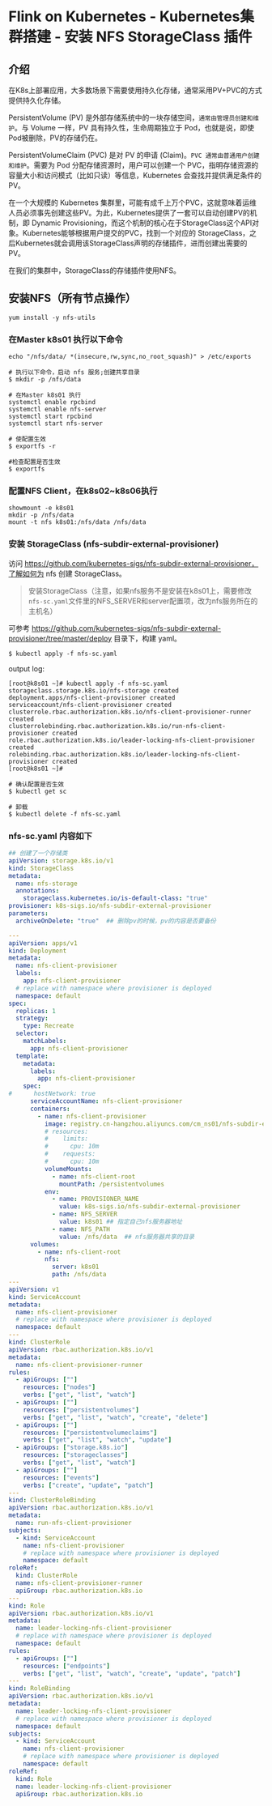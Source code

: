 # Flink on Kubernetes - Kubernetes集群搭建 - 安装 NFS StorageClass 插件   

## 介绍 
在K8s上部署应用，大多数场景下需要使用持久化存储，通常采用PV+PVC的方式提供持久化存储。                   

PersistentVolume (PV) 是外部存储系统中的一块存储空间，`通常由管理员创建和维护`。与 Volume 一样，PV 具有持久性，生命周期独立于 Pod，也就是说，即使Pod被删除，PV的存储仍在。                        

PersistentVolumeClaim (PVC) 是对 PV 的申请 (Claim)。`PVC 通常由普通用户创建和维护`。需要为 Pod 分配存储资源时，用户可以创建一个 PVC，指明存储资源的容量大小和访问模式（比如只读）等信息，Kubernetes 会查找并提供满足条件的 PV。         

在一个大规模的 Kubernetes 集群里，可能有成千上万个PVC，这就意味着运维人员必须事先创建这些PV。为此，Kubernetes提供了一套可以自动创建PV的机制，即 Dynamic Provisioning，而这个机制的核心在于StorageClass这个API对象。Kubernetes能够根据用户提交的PVC，找到一个对应的 StorageClass，之后Kubernetes就会调用该StorageClass声明的存储插件，进而创建出需要的PV。                

在我们的集群中，StorageClass的存储插件使用NFS。                 

## 安装NFS（所有节点操作）
```shell
yum install -y nfs-utils 
```

###  在Master  k8s01 执行以下命令 
```shell
echo "/nfs/data/ *(insecure,rw,sync,no_root_squash)" > /etc/exports

# 执行以下命令，启动 nfs 服务;创建共享目录
$ mkdir -p /nfs/data

# 在Master k8s01 执行
systemctl enable rpcbind
systemctl enable nfs-server
systemctl start rpcbind
systemctl start nfs-server

# 使配置生效
$ exportfs -r

#检查配置是否生效
$ exportfs
```

### 配置NFS  Client，在k8s02~k8s06执行
```shell
showmount -e k8s01
mkdir -p /nfs/data
mount -t nfs k8s01:/nfs/data /nfs/data
```

### 安装 StorageClass (nfs-subdir-external-provisioner)
访问 https://github.com/kubernetes-sigs/nfs-subdir-external-provisioner，了解如何为 nfs 创建 StorageClass。             

>安装StorageClass（注意，如果nfs服务不是安装在k8s01上，需要修改`nfs-sc.yaml`文件里的NFS_SERVER和server配置项，改为nfs服务所在的主机名）                              

可参考 https://github.com/kubernetes-sigs/nfs-subdir-external-provisioner/tree/master/deploy 目录下，构建 yaml。                      
```shell
$ kubectl apply -f nfs-sc.yaml
```

output log:                     
```
[root@k8s01 ~]# kubectl apply -f nfs-sc.yaml 
storageclass.storage.k8s.io/nfs-storage created
deployment.apps/nfs-client-provisioner created
serviceaccount/nfs-client-provisioner created
clusterrole.rbac.authorization.k8s.io/nfs-client-provisioner-runner created
clusterrolebinding.rbac.authorization.k8s.io/run-nfs-client-provisioner created
role.rbac.authorization.k8s.io/leader-locking-nfs-client-provisioner created
rolebinding.rbac.authorization.k8s.io/leader-locking-nfs-client-provisioner created
[root@k8s01 ~]# 
```

```shell 
# 确认配置是否生效
$ kubectl get sc

# 卸载
$ kubectl delete -f nfs-sc.yaml  
```     

### nfs-sc.yaml 内容如下            
```yaml
## 创建了一个存储类
apiVersion: storage.k8s.io/v1
kind: StorageClass
metadata:
  name: nfs-storage
  annotations:
    storageclass.kubernetes.io/is-default-class: "true"
provisioner: k8s-sigs.io/nfs-subdir-external-provisioner
parameters:
  archiveOnDelete: "true"  ## 删除pv的时候，pv的内容是否要备份

---
apiVersion: apps/v1
kind: Deployment
metadata:
  name: nfs-client-provisioner
  labels:
    app: nfs-client-provisioner
  # replace with namespace where provisioner is deployed
  namespace: default
spec:
  replicas: 1
  strategy:
    type: Recreate
  selector:
    matchLabels:
      app: nfs-client-provisioner
  template:
    metadata:
      labels:
        app: nfs-client-provisioner
    spec:
#      hostNetwork: true
      serviceAccountName: nfs-client-provisioner
      containers:
        - name: nfs-client-provisioner
          image: registry.cn-hangzhou.aliyuncs.com/cm_ns01/nfs-subdir-external-provisioner:v4.0.2
          # resources:
          #    limits:
          #      cpu: 10m
          #    requests:
          #      cpu: 10m
          volumeMounts:
            - name: nfs-client-root
              mountPath: /persistentvolumes
          env:
            - name: PROVISIONER_NAME
              value: k8s-sigs.io/nfs-subdir-external-provisioner
            - name: NFS_SERVER
              value: k8s01 ## 指定自己nfs服务器地址
            - name: NFS_PATH  
              value: /nfs/data  ## nfs服务器共享的目录
      volumes:
        - name: nfs-client-root
          nfs:
            server: k8s01
            path: /nfs/data
---
apiVersion: v1
kind: ServiceAccount
metadata:
  name: nfs-client-provisioner
  # replace with namespace where provisioner is deployed
  namespace: default
---
kind: ClusterRole
apiVersion: rbac.authorization.k8s.io/v1
metadata:
  name: nfs-client-provisioner-runner
rules:
  - apiGroups: [""]
    resources: ["nodes"]
    verbs: ["get", "list", "watch"]
  - apiGroups: [""]
    resources: ["persistentvolumes"]
    verbs: ["get", "list", "watch", "create", "delete"]
  - apiGroups: [""]
    resources: ["persistentvolumeclaims"]
    verbs: ["get", "list", "watch", "update"]
  - apiGroups: ["storage.k8s.io"]
    resources: ["storageclasses"]
    verbs: ["get", "list", "watch"]
  - apiGroups: [""]
    resources: ["events"]
    verbs: ["create", "update", "patch"]
---
kind: ClusterRoleBinding
apiVersion: rbac.authorization.k8s.io/v1
metadata:
  name: run-nfs-client-provisioner
subjects:
  - kind: ServiceAccount
    name: nfs-client-provisioner
    # replace with namespace where provisioner is deployed
    namespace: default
roleRef:
  kind: ClusterRole
  name: nfs-client-provisioner-runner
  apiGroup: rbac.authorization.k8s.io
---
kind: Role
apiVersion: rbac.authorization.k8s.io/v1
metadata:
  name: leader-locking-nfs-client-provisioner
  # replace with namespace where provisioner is deployed
  namespace: default
rules:
  - apiGroups: [""]
    resources: ["endpoints"]
    verbs: ["get", "list", "watch", "create", "update", "patch"]
---
kind: RoleBinding
apiVersion: rbac.authorization.k8s.io/v1
metadata:
  name: leader-locking-nfs-client-provisioner
  # replace with namespace where provisioner is deployed
  namespace: default
subjects:
  - kind: ServiceAccount
    name: nfs-client-provisioner
    # replace with namespace where provisioner is deployed
    namespace: default
roleRef:
  kind: Role
  name: leader-locking-nfs-client-provisioner
  apiGroup: rbac.authorization.k8s.io
```  
